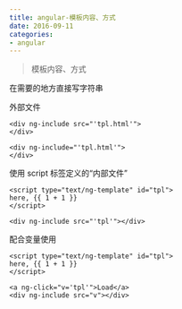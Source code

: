 ```yaml
---
title: angular-模板内容、方式
date: 2016-09-11
categories: 
- angular
---
```



> 模板内容、方式

在需要的地方直接写字符串

外部文件

```
<div ng-include src="'tpl.html'">
</div>

<div ng-include="'tpl.html'">
</div>
```

使用 script 标签定义的“内部文件”

```
<script type="text/ng-template" id="tpl">
here, {{ 1 + 1 }}
</script>

<div ng-include src="'tpl'"></div>
```

配合变量使用
```
<script type="text/ng-template" id="tpl">
here, {{ 1 + 1 }}
</script>

<a ng-click="v='tpl'">Load</a>
<div ng-include src="v"></div>
```
